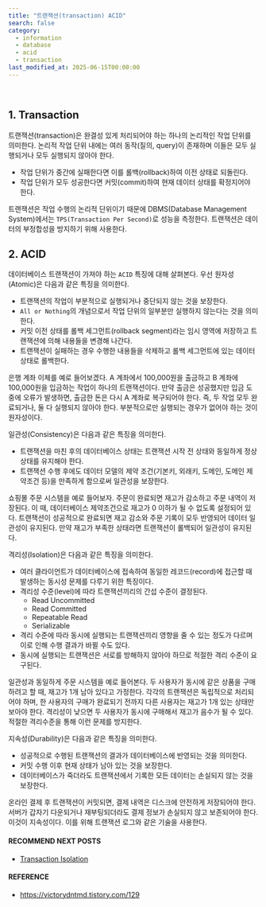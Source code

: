 ```yaml
---
title: "트랜잭션(transaction) ACID"
search: false
category:
  - information
  - database
  - acid
  - transaction
last_modified_at: 2025-06-15T00:00:00
---
```


<br/>

## 1. Transaction

트랜잭션(transaction)은 완결성 있게 처리되어야 하는 하나의 논리적인 작업 단위를 의미한다. 논리적 작업 단위 내에는 여러 동작(질의, query)이 존재하며 이들은 모두 실행되거나 모두 실행되지 않아야 한다. 

- 작업 단위가 중간에 실패한다면 이를 롤백(rollback)하여 이전 상태로 되돌린다. 
- 작업 단위가 모두 성공한다면 커밋(commit)하여 현재 데이터 상태를 확정지어야 한다. 

트랜잭션은 작업 수행의 논리적 단위이기 때문에 DBMS(Database Management System)에서는 `TPS(Transaction Per Second)`로 성능을 측정한다. 트랜잭션은 데이터의 부정합성을 방지하기 위해 사용한다.

## 2. ACID

데이터베이스 트랜잭션이 가져야 하는 `ACID` 특징에 대해 살펴본다. 우선 원자성(Atomic)은 다음과 같은 특징을 의미한다.

- 트랜잭션의 작업이 부분적으로 실행되거나 중단되지 않는 것을 보장한다.
- `All or Nothing`의 개념으로서 작업 단위의 일부분만 실행하지 않는다는 것을 의미한다.
- 커밋 이전 상태를 롤백 세그먼트(rollback segment)라는 임시 영역에 저장하고 트랜잭션에 의해 내용들을 변경해 나간다.
- 트랜잭션이 실패하는 경우 수행한 내용들을 삭제하고 롤백 세그먼트에 있는 데이터 상태로 롤백한다.

은행 계좌 이체를 예로 들어보겠다. A 계좌에서 100,000원을 출금하고 B 계좌에 100,000원을 입금하는 작업이 하나의 트랜잭션이다. 만약 출금은 성공했지만 입금 도중에 오류가 발생하면, 출금한 돈은 다시 A 계좌로 복구되어야 한다. 즉, 두 작업 모두 완료되거나, 둘 다 실행되지 않아야 한다. 부분적으로만 실행되는 경우가 없어야 하는 것이 원자성이다.

일관성(Consistency)은 다음과 같은 특징을 의미한다.

- 트랜잭션을 마친 후의 데이터베이스 상태는 트랜잭션 시작 전 상태와 동일하게 정상 상태를 유지해야 한다.
- 트랜잭션 수행 후에도 데이터 모델의 제약 조건(기본키, 외래키, 도메인, 도메인 제약조건 등)을 만족하게 함으로써 일관성을 보장한다.

쇼핑몰 주문 시스템을 예로 들어보자. 주문이 완료되면 재고가 감소하고 주문 내역이 저장된다. 이 때, 데이터베이스 제약조건으로 재고가 0 이하가 될 수 없도록 설정되어 있다. 트랜잭션이 성공적으로 완료되면 재고 감소와 주문 기록이 모두 반영되어 데이터 일관성이 유지된다. 만약 재고가 부족한 상태라면 트랜잭션이 롤백되어 일관성이 유지된다.

격리성(Isolation)은 다음과 같은 특징을 의미한다.

- 여러 클라이언트가 데이터베이스에 접속하여 동일한 레코드(record)에 접근할 때 발생하는 동시성 문제를 다루기 위한 특징이다.
- 격리성 수준(level)에 따라 트랜잭션끼리의 간섭 수준이 결정된다.
  - Read Uncommitted
  - Read Committed
  - Repeatable Read
  - Serializable
- 격리 수준에 따라 동시에 실행되는 트랜잭션끼리 영향을 줄 수 있는 정도가 다르며 이로 인해 수행 결과가 바뀔 수도 있다.
- 동시에 실행되는 트랜잭션은 서로를 방해하지 않아야 하므로 적절한 격리 수준이 요구된다.

일관성과 동일하게 주문 시스템을 예로 들어본다. 두 사용자가 동시에 같은 상품을 구매하려고 할 때, 재고가 1개 남아 있다고 가정한다. 각각의 트랜잭션은 독립적으로 처리되어야 하며, 한 사용자의 구매가 완료되기 전까지 다른 사용자는 재고가 1개 있는 상태만 보아야 한다. 격리성이 낮으면 두 사용자가 동시에 구매해서 재고가 음수가 될 수 있다. 적절한 격리수준을 통해 이런 문제를 방지한다.

지속성(Durability)은 다음과 같은 특징을 의미한다.

- 성공적으로 수행된 트랜잭션의 결과가 데이터베이스에 반영되는 것을 의미한다.
- 커밋 수행 이후 현재 상태가 남아 있는 것을 보장한다.
- 데이터베이스가 죽더라도 트랜잭션에서 기록한 모든 데이터는 손실되지 않는 것을 보장한다.

온라인 결제 후 트랜잭션이 커밋되면, 결제 내역은 디스크에 안전하게 저장되어야 한다. 서버가 갑자기 다운되거나 재부팅되더라도 결제 정보가 손실되지 않고 보존되어야 한다. 이것이 지속성이다. 이를 위해 트랜잭션 로그와 같은 기술을 사용한다.

#### RECOMMEND NEXT POSTS

- [Transaction Isolation][transaction-isolation-link]

#### REFERENCE

- <https://victorydntmd.tistory.com/129>

[transaction-isolation-link]: https://junhyunny.github.io/information/transcation-isolation/

